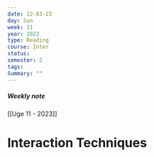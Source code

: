 ```yaml
---
date: 12-03-23
day: Sun
week: 11
year: 2023
type: Reading
course: Inter
status: 
semester: 2
tags:
Summary: ""
---
```

##### Weekly note
[[Uge 11 - 2023]]
# Interaction Techniques